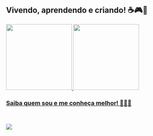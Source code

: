 ## Vivendo, aprendendo e criando! ☕🎮🐶

<div>
 <a href="https://github.com/PHCordeiro">
 <img loading="lazy" height="180em" src="https://github-readme-stats.vercel.app/api/top-langs/?username=PHCordeiro&layout=compact&langs_count=7&theme=dracula"/>
 <img loading="lazy" height="180em" src="https://github-readme-stats.vercel.app/api?username=PHCordeiro&show_icons=true&theme=dracula&include_all_commits=true&count_private=true"/>
</div>
  
  ### Saiba quem sou e me conheça melhor! 🐢🐢🐢 
  
  <br>
 
<div> 

  <a href="https://www.instagram.com/pedro_h.cordeiro/" target="_blank"><img src="https://img.shields.io/badge/-Instagram-%23E4405F?style=for-the-badge&logo=instagram&logoColor=white" target="_blank"></a>
 

</div>
